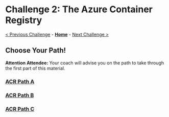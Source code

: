 # Challenge 2: The Azure Container Registry

[< Previous Challenge](./01-containers.md) - **[Home](../README.md)** - [Next Challenge >](./03-k8sintro.md)

## Choose Your Path!
**Attention Attendee:**  Your coach will advise you on the path to take through the first part of this material.  

### [ACR Path A](02a-acr.md)
### [ACR Path B](02b-acr.md)

### [ACR Path C](02c-acr.md)